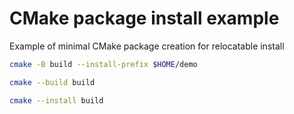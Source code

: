 # CMake package install example

Example of minimal CMake package creation for relocatable install

```sh
cmake -B build --install-prefix $HOME/demo

cmake --build build

cmake --install build
```
